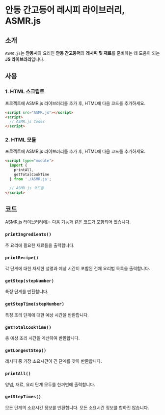 # 안동 간고등어 레시피 라이브러리, ASMR.js

## 소개

`ASMR.js`는 **안동시**의 요리인 **안동 간고등어**의 **레시피 및 재료**를 준비하는 데 도움이 되는 **JS 라이브러리**입니다.

## 사용

### 1. HTML 스크립트

프로젝트에 ASMR.js 라이브러리를 추가 후, HTML에 다음 코드를 추가하세요.
```html
<script src="ASMR.js"></script>
<script>
  // ASMR.js Codes
</script>
```

### 2. HTML 모듈

프로젝트에 ASMR.js 라이브러리를 추가 후, HTML에 다음 코드를 추가하세요.
```html
<script type="module">
  import {
    printAll,
    getTotalCookTime
  } from './ASMR.js';

  // ASMR.js 코드들
</script>
```

## 코드

ASMR.js 라이브러리에는 다음 기능과 같은 코드가 포함되어 있습니다.

### `printIngredients()`

주 요리에 필요한 재료들을 출력합니다.

### `printRecipe()`

각 단계에 대한 자세한 설명과 예상 시간이 포함된 전체 요리법 목록을 출력합니다.

### `getStep(stepNumber)`

특정 단계를 반환합니다.

### `getStepTime(stepNumber)`

특정 조리 단계에 대한 예상 시간을 반환합니다.

### `getTotalCookTime()`

총 예상 조리 시간을 계산하여 반환합니다.

### `getLongestStep()`

레시피 중 가장 소요시간이 긴 단계를 찾아 반환합니다.

### `printAll()`

양념, 재료, 요리 단계 모두를 한꺼번에 출력합니다.

### `getStepTimes()`

모든 단계의 소요시간 정보를 반환합니다. 모든 소요시간 정보를 합하진 않습니다.
